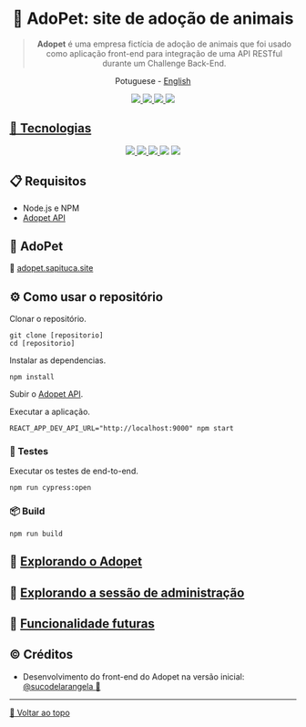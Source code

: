 <div id='top' align="center">

# 🐾 AdoPet: site de adoção de animais

> **Adopet** é uma empresa fictícia de adoção de animais que foi usado como aplicação front-end para integração de uma API RESTful durante um Challenge Back-End.

<a>Potuguese</a> -
<a href="./docs/en/README_en.md">English</a>

</div>

<div align="center" >
  <a href='https://cloud.cypress.io/projects/8jd3re/runs' target='_blank'><img src="https://img.shields.io/endpoint?url=https://cloud.cypress.io/badge/simple/8jd3re&style=for-the-badge&logo=cypress">
  <img src="https://img.shields.io/github/v/release/jeff-pedro/api-adopet?display_name=tag&include_prereleases&style=for-the-badge">
  <a href='https://eslint.org/' target='_blank'><img src="https://img.shields.io/badge/Code Style-eslint-ff69b4.svg?style=for-the-badge&logo=eslint">
  <a href='https://prettier.io/' target='_blank'><img src="https://img.shields.io/badge/Code Formatter-prettier-blue?style=for-the-badge&?style=flat-square&logo=prettier">
</div>

## 🤖 Tecnologias

<div align="center">
  <a href='https://react.dev/' target='_blank'><img src="https://img.shields.io/badge/React-20232A?style=for-the-badge&logo=react&logoColor=61DAFB"/>
  <a href='https://nodejs.org/' target='_blank'><img src="https://img.shields.io/badge/Node.js-white?style=for-the-badge&logo=node.js&logoColor=green">
  <img src="https://img.shields.io/badge/JavaScript-F7DF1E?style=for-the-badge&logo=javascript&logoColor=black">
  <a href='https://www.cypress.io/' target='_blank'><img src="https://img.shields.io/badge/Cypress-69D3A7?style=for-the-badge&logo=Cypress&logoColor=white"/></a>
  <a href='https://fakerjs.dev/' target='_blank'><img src="https://img.shields.io/badge/Faker-  06C167?style=for-the-badge&logoColor=white"/></a>
</div>

## 📋 Requisitos

- Node.js e NPM
- [Adopet API](https://github.com/jeff-pedro/adopet-api/)

## 🐾 AdoPet

🧩 [adopet.sapituca.site](http://adopet.sapituca.site/)

## ⚙️ Como usar o repositório

Clonar o repositório.

```
git clone [repositorio]
cd [repositorio]
```

Instalar as dependencias.

```shell
npm install
```

Subir o [Adopet API](https://github.com/jeff-pedro/adopet-api/).

Executar a aplicação.

```shell
REACT_APP_DEV_API_URL="http://localhost:9000" npm start
```

### 🧪 Testes

Executar os testes de end-to-end.

```shell
npm run cypress:open
```

### 📦 Build

```shell
npm run build
```

## 🔎 [Explorando o Adopet](./docs/pt-br/ADOPET.md)

## 🔎 [Explorando a sessão de administração](./docs/pt-br/ADOPET-ADM.md)

## 🔮 [Funcionalidade futuras](./docs/pt-br/DEV-FUTURO.md)

## ©️ Créditos

- Desenvolvimento do front-end do Adopet na versão inicial: [@sucodelarangela 🍊](https://angelacaldas.vercel.app)

---

<a href='#top'>🔼 Voltar ao topo</a>
